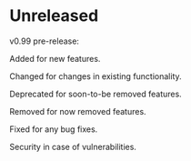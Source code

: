 Unreleased
==========
v0.99 pre-release:

Added for new features.

Changed for changes in existing functionality.

Deprecated for soon-to-be removed features.

Removed for now removed features.

Fixed for any bug fixes.

Security in case of vulnerabilities.
